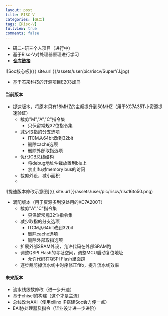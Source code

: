 ```yaml
---
layout: post
title: RISC-V
categories: [研二]
tags: [Risc-V]
fullview: true
comments: false
---
```



* 研二~研三个人项目（进行中）
* 基于Risc-V对处理器原理进行学习
* [**仓库链接**](https://github.com/whutddk/verilogRisc)

<!-- more -->

![Soc核心板]({{ site.url }}/assets/user/pic/riscv/SuperYJ.jpg)


* 基于芯来科技的开源项目E203蜂鸟

#### 当前版本
* 提速版本，将原本只有16MHZ的主频提升到50MHZ（用于XC7A35T小资源提速验证）
    - 裁剪"M","A","C"指令集
        + 只保留常规32位指令集
    - 减少取指的分支选项
        + ITCM从64bit改到32bit
        + 删除cache选项
        + 删除外部取指选项
    - 优化ICB总线结构
        + 将debug地址仲裁放置到biu上
        + 禁止ifu对memory bus的访问
    - 裁剪外设，减小面积
    - 
![提速版本修改示意图]({{ site.url }}/assets/user/pic/riscv/risc16to50.png)


* 满配版本（用于资源多到没处用的XC7A200T）
    - 裁剪"A","C"指令集
        + 只保留常规32位指令集
    - 减少取指的分支选项
        + ITCM从64bit改到32bit
        + 删除cache选项
        + 删除外部取指选项
    - 扩展外部SRAM外设，允许代码在外部SRAM跑
    - 调整QSPI Flash的寻址空间，调整MCU启动复位地址
        + 允许代码在QSPI Flash里面跑
    - 逐步裁剪掉流水线中时序修正fifo，提升流水线效率



#### 未来版本
* 流水线级数修改（进一步升速）
* 基于chisel的构建（这个才是主流）
* 总线改为AXI（使用xilinx IP搭建Soc会方便一点）
* EAI协处理器及指令（毕业设计进一步进阶）

